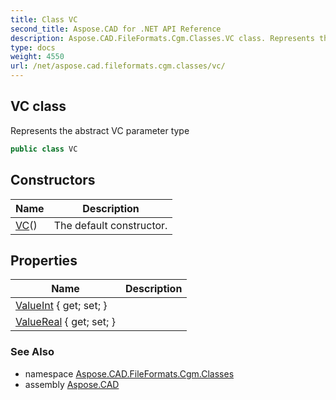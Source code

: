 ```yaml
---
title: Class VC
second_title: Aspose.CAD for .NET API Reference
description: Aspose.CAD.FileFormats.Cgm.Classes.VC class. Represents the abstract VC parameter type
type: docs
weight: 4550
url: /net/aspose.cad.fileformats.cgm.classes/vc/
---
```

## VC class

Represents the abstract VC parameter type

```csharp
public class VC
```

## Constructors

| Name | Description |
| --- | --- |
| [VC](vc/)() | The default constructor. |

## Properties

| Name | Description |
| --- | --- |
| [ValueInt](../../aspose.cad.fileformats.cgm.classes/vc/valueint/) { get; set; } |  |
| [ValueReal](../../aspose.cad.fileformats.cgm.classes/vc/valuereal/) { get; set; } |  |

### See Also

* namespace [Aspose.CAD.FileFormats.Cgm.Classes](../../aspose.cad.fileformats.cgm.classes/)
* assembly [Aspose.CAD](../../)


